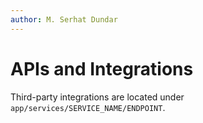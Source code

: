 ```yaml
---
author: M. Serhat Dundar
---
```


# APIs and Integrations

Third-party integrations are located under `app/services/SERVICE_NAME/ENDPOINT`.
